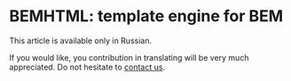 # BEMHTML: template engine for BEM

This article is available only in Russian.

If you would like, you contribution in translating will be very much
appreciated. Do not hesitate to [contact us](mailto:tadatuta@yandex-team.ru).
